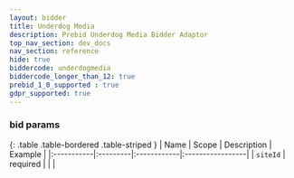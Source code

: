 ```yaml
---
layout: bidder
title: Underdog Media
description: Prebid Underdog Media Bidder Adaptor
top_nav_section: dev_docs
nav_section: reference
hide: true
biddercode: underdogmedia
biddercode_longer_than_12: true
prebid_1_0_supported : true
gdpr_supported: true
---
```


### bid params

{: .table .table-bordered .table-striped }
| Name | Scope | Description | Example |
|:-----------|:---------|:------------|:-----------------|
| `siteId` | required | | |
